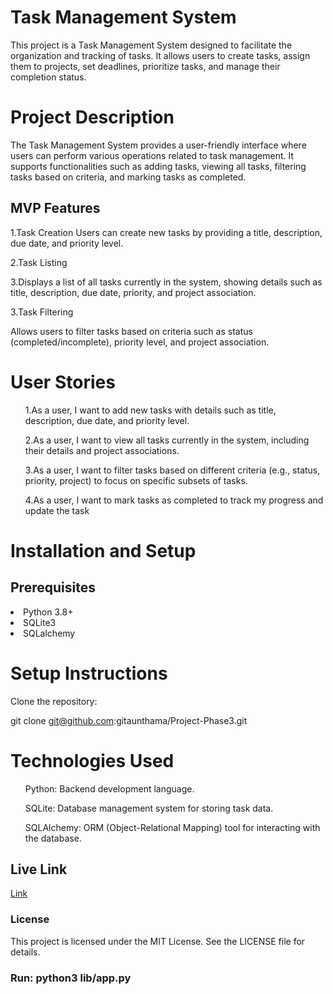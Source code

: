# Task Management System

This project is a Task Management System designed to facilitate the organization and tracking of tasks. It allows users to create tasks, assign them to projects, set deadlines, prioritize tasks, and manage their completion status.

# Project Description

The Task Management System provides a user-friendly interface where users can perform various operations related to task management. It supports functionalities such as adding tasks, viewing all tasks, filtering tasks based on criteria, and marking tasks as completed.


## MVP Features
1.Task Creation
Users can create new tasks by providing a title, description, due date, and priority level.

2.Task Listing

3.Displays a list of all tasks currently in the system, showing details such as title, description, due date, priority, and project association.

3.Task Filtering

Allows users to filter tasks based on criteria such as status (completed/incomplete), priority level, and project association.


# User Stories

<ol>1.As a user, I want to add new tasks with details such as title, description, due date, and priority level.</ol>
<ol>2.As a user, I want to view all tasks currently in the system, including their details and project associations.</ol>
<ol>3.As a user, I want to filter tasks based on different criteria (e.g., status, priority, project) to focus on specific subsets of tasks.</ol>
<ol>4.As a user, I want to mark tasks as completed to track my progress and update the task</ol>



# Installation and Setup
## Prerequisites

<li>Python 3.8+</li>
<li>SQLite3</li>
<li>SQLalchemy</li>

# Setup Instructions
Clone the repository:

git clone git@github.com:gitaunthama/Project-Phase3.git


# Technologies Used
<ol>Python: Backend development language.</ol>
<ol>SQLite: Database management system for storing task data.</ol>
<ol>SQLAlchemy: ORM (Object-Relational Mapping) tool for interacting with the database.</ol>

## Live Link
[Link](https://github.com/gitaunthama/Project-Phase3.git)

### License
This project is licensed under the MIT License. See the LICENSE file for details.

### Run: python3 lib/app.py